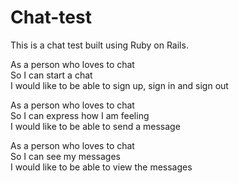 # Chat-test

This is a chat test built using Ruby on Rails. 

As a person who loves to chat<br>
So I can start a chat<br>
I would like to be able to sign up, sign in and sign out<br>

As a person who loves to chat<br>
So I can express how I am feeling<br>
I would like to be able to send a message<br>

As a person who loves to chat<br>
So I can see my messages<br>
I would like to be able to view the messages<br>
